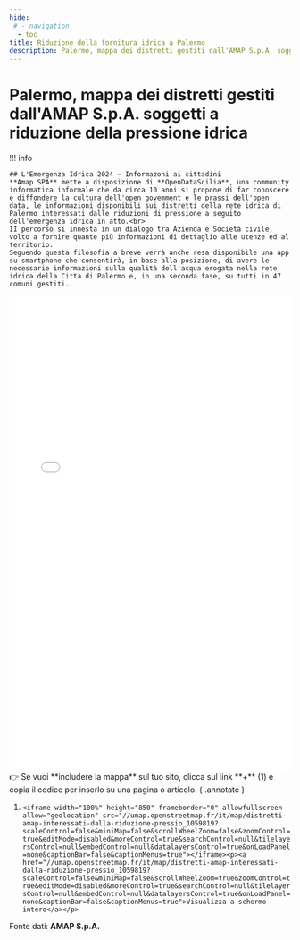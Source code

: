 ```yaml
---
hide:
 # - navigation
  - toc
title: Riduzione della fornitura idrica a Palermo
description: Palermo, mappa dei distretti gestiti dall'AMAP S.p.A. soggetti a riduzione della pressione idrica 
---
```


# Palermo, mappa dei distretti gestiti dall'AMAP S.p.A. soggetti a riduzione della pressione idrica

!!! info

    ## L'Emergenza Idrica 2024 — Informazoni ai cittadini
	**Amap SPA** mette a disposizione di **OpenDataScilia**, una community informatica informale che da circa 10 anni si propone di far conoscere e diffondere la cultura dell'open govemment e le prassi dell'open data, le informazioni disponibili sui distretti della rete idrica di Palermo interessati dalle riduzioni di pressione a seguito dell'emergenza idrica in atto.<br>
	II percorso si innesta in un dialogo tra Azienda e Società civile, volto a fornire quante più informazioni di dettaglio alle utenze ed al territorio.
	Seguendo questa filosofia a breve verrà anche resa disponibile una app su smartphone che consentirà, in base alla posizione, di avere le necessarie informazioni sulla qualità dell'acqua erogata nella rete idrica della Città di Palermo e, in una seconda fase, su tutti in 47 comuni gestiti.


<iframe width="100%" height="850" frameborder="0" allowfullscreen allow="geolocation" src="//umap.openstreetmap.fr/it/map/distretti-amap-interessati-dalla-riduzione-pressio_1059819?scaleControl=false&miniMap=false&scrollWheelZoom=false&zoomControl=true&editMode=disabled&moreControl=true&searchControl=null&tilelayersControl=null&embedControl=null&datalayersControl=true&onLoadPanel=none&captionBar=false&captionMenus=true"></iframe>
👉 Se vuoi **includere la mappa** sul tuo sito, clicca sul link **+** (1) e copia il codice per inserlo su una  pagina o articolo.
 { .annotate }
 
  1. ```<iframe width="100%" height="850" frameborder="0" allowfullscreen allow="geolocation" src="//umap.openstreetmap.fr/it/map/distretti-amap-interessati-dalla-riduzione-pressio_1059819?scaleControl=false&miniMap=false&scrollWheelZoom=false&zoomControl=true&editMode=disabled&moreControl=true&searchControl=null&tilelayersControl=null&embedControl=null&datalayersControl=true&onLoadPanel=none&captionBar=false&captionMenus=true"></iframe><p><a href="//umap.openstreetmap.fr/it/map/distretti-amap-interessati-dalla-riduzione-pressio_1059819?scaleControl=false&miniMap=false&scrollWheelZoom=true&zoomControl=true&editMode=disabled&moreControl=true&searchControl=null&tilelayersControl=null&embedControl=null&datalayersControl=true&onLoadPanel=none&captionBar=false&captionMenus=true">Visualizza a schermo intero</a></p>```

Fonte dati: **AMAP S.p.A.**
